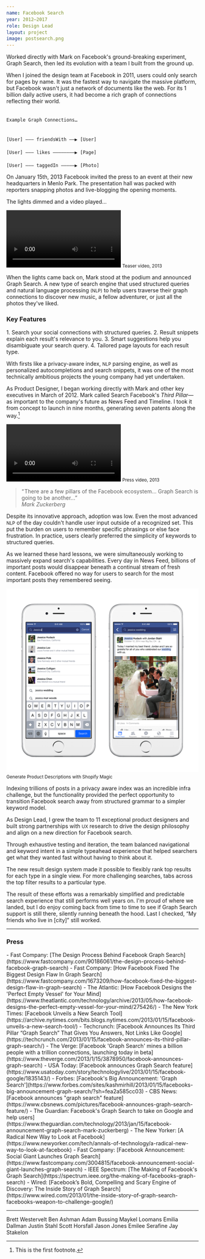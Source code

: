 ```yaml
---
name: Facebook Search
year: 2012–2017
role: Design Lead
layout: project
image: postsearch.png
---
```

Worked directly with Mark on Facebook's ground-breaking experiment, Graph Search, then led its evolution with a team I built from the ground up.

When I joined the design team at Facebook in 2011, users could only search for pages by name. It was the fastest way to navigate the massive platform, but Facebook wasn't just a network of documents like the web. For its 1 billion daily active users, it had become a rich graph of connections reflecting their world.

<code>
Example Graph Connections…<br><br>
[User] ——— friendsWith ——▶︎ [User]<br>
[User] ——— likes ————————▶︎ [Page]<br>
[User] ——— taggedIn —————▶︎ [Photo]
</code>

On January 15th, 2013 Facebook invited the press to an event at their new headquarters in Menlo Park. The presentation hall was packed with reporters snapping photos and live-blogging the opening moments.

The lights dimmed and a video played…

<video controls>
    <source src="../assets/videos/graphsearch_teaser.mp4" type="video/mp4">
</video>
<small class="media_description">Teaser video, 2013</small>

When the lights came back on, Mark stood at the podium and announced Graph Search. A new type of search engine that used structured queries and natural language processing <small>(NLP)</small> to help users traverse their graph connections to discover new music, a fellow adventurer, or just all the photos they've liked.

<h3>Key Features</h3>
1. Search your social connections with structured queries.
2. Result snippets explain each result's relevance to you.
3. Smart suggestions help you disambiguate your search query.
4. Tailored page layouts for each result type.

With firsts like a privacy-aware index, <small>NLP</small> parsing engine, as well as personalized autocompletions and search snippets, it was one of the most technically ambitious projects the young company had yet undertaken. 

As Product Designer, I began working directly with Mark and other key executives in March of 2012. Mark called Search Facebook's _Third Pillar_—as important to the company's future as News Feed and Timeline. I took it from concept to launch in nine months, generating seven patents along the way.[^1]

<video controls>
    <source src="../assets/videos/graphsearch_explainer.mp4" type="video/mp4">
</video>
<small class="media_description">Press video, 2013</small>

<blockquote>
    “&hairsp;There are a few pillars of the Facebook ecosystem… Graph Search is going to be another…”<br>
    <em class="quote">Mark Zuckerberg</em>
</blockquote>

Despite its innovative approach, adoption was low. Even the most advanced <small>NLP</small> of the day couldn't handle user input outside of a recognized set. This put the burden on users to remember specific phrasings or else face frustration. In practice, users clearly preferred the simplicity of keywords to structured queries.

As we learned these hard lessons, we were simultaneously working to massively expand search's capabilities. Every day in News Feed, billions of important posts would disappear beneath a continual stream of fresh content. Facebook offered no way for users to search for the most important posts they remembered seeing.

![Left: Facebook search typeahead suggesting keyword completions, Right: Post results with highlighted text matching the search term](../assets/images/postsearch_product.png)
<small class="media_description">Generate Product Descriptions with Shopify Magic</small>

Indexing trillions of posts in a privacy aware index was an incredible infra challenge, but the functionality provided the perfect opportunity to transition Facebook search away from structured grammar to a simpler keyword model.

As Design Lead, I grew the team to 11 exceptional product designers and built strong partnerships with <small>UX</small> research to drive the design philosophy and align on a new direction for Facebook search.

Through exhaustive testing and iteration, the team balanced navigational and keyword intent in a simple typeahead experience that helped searchers get what they wanted fast without having to think about it.

The new result design system made it possible to flexibly rank top results for each type in a single view. For more challenging searches, tabs across the top filter results to a particular type.

The result of these efforts was a remarkably simplified and predictable search experience that still performs well years on. I'm proud of where we landed, but I do enjoy coming back from time to time to see if Graph Search support is still there, silently running beneath the hood. Last I checked, “My friends who live in [city]” still worked.

***

<h3>Press</h3> 
- Fast Company: [The Design Process Behind Facebook Graph Search](https://www.fastcompany.com/90186061/the-design-process-behind-facebook-graph-search)
- Fast Company: [How Facebook Fixed The Biggest Design Flaw In Graph Search](https://www.fastcompany.com/1673209/how-facebook-fixed-the-biggest-design-flaw-in-graph-search)
- The Atlantic: [How Facebook Designs the 'Perfect Empty Vessel' for Your Mind](https://www.theatlantic.com/technology/archive/2013/05/how-facebook-designs-the-perfect-empty-vessel-for-your-mind/275426/)
- The New York Times: [Facebook Unveils a New Search Tool](https://archive.nytimes.com/bits.blogs.nytimes.com/2013/01/15/facebook-unveils-a-new-search-tool/)
- Techcrunch: [Facebook Announces Its Third Pillar “Graph Search” That Gives You Answers, Not Links Like Google](https://techcrunch.com/2013/01/15/facebook-announces-its-third-pillar-graph-search/)
- The Verge: [Facebook 'Graph Search' mines a billion people with a trillion connections, launching today in beta](https://www.theverge.com/2013/1/15/3878950/facebook-announces-graph-search)
- USA Today: [Facebook announces Graph Search feature](https://www.usatoday.com/story/technologylive/2013/01/15/facebook-google/1835143/)
- Forbes: [Facebook's Big Announcement: 'Graph Search'](https://www.forbes.com/sites/kashmirhill/2013/01/15/facebooks-big-announcement-graph-search/?sh=fea2a585cc03)
- CBS News: [Facebook announces "graph search" feature](https://www.cbsnews.com/pictures/facebook-announces-graph-search-feature/)
- The Guardian: Facebook's Graph Search to take on Google and help users](https://www.theguardian.com/technology/2013/jan/15/facebook-announcement-graph-search-mark-zuckerberg)
- The New Yorker: [A Radical New Way to Look at Facebook](https://www.newyorker.com/tech/annals-of-technology/a-radical-new-way-to-look-at-facebook)
- Fast Company: [Facebook Announcement: Social Giant Launches Graph Search](https://www.fastcompany.com/3004815/facebook-announcement-social-giant-launches-graph-search)
- IEEE Spectrum: [The Making of Facebook's Graph Search](https://spectrum.ieee.org/the-making-of-facebooks-graph-search)
- Wired: [Facebook’s Bold, Compelling and Scary Engine of Discovery: The Inside Story of Graph Search](https://www.wired.com/2013/01/the-inside-story-of-graph-search-facebooks-weapon-to-challenge-google/)

***

[^1]: This is the first footnote.

Brett Westervelt
Ben Ashman
Adam Bussing
Maykel Loomans
Emilia Dallman
Justin Stahl
Scott Horsfall
Jason Jones
Emilee Serafine
Jay Stakelon
